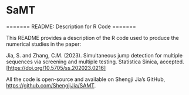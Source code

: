 # SaMT
======= README: Description for R Code =======

This README provides a description of the R code used to produce the numerical studies in the paper:

Jia, S. and Zhang, C.M. (2023). Simultaneous jump detection for multiple sequences via screening and multiple testing. Statistica Sinica, accepted. [https://doi.org/10.5705/ss.202023.0216]

All the code is open-source and available on Shengji Jia’s GitHub, https://github.com/ShengjiJia/SAMT.
